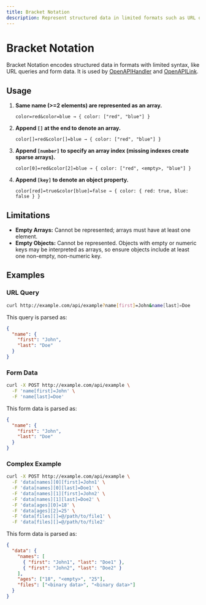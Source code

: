```yaml
---
title: Bracket Notation
description: Represent structured data in limited formats such as URL queries and form data.
---
```


# Bracket Notation

Bracket Notation encodes structured data in formats with limited syntax, like URL queries and form data. It is used by [OpenAPIHandler](/docs/openapi/openapi-handler) and [OpenAPILink](/docs/openapi/client/openapi-link).

## Usage

1. **Same name (>=2 elements) are represented as an array.**

   ```
   color=red&color=blue → { color: ["red", "blue"] }
   ```

2. **Append `[]` at the end to denote an array.**

   ```
   color[]=red&color[]=blue → { color: ["red", "blue"] }
   ```

3. **Append `[number]` to specify an array index (missing indexes create sparse arrays).**

   ```
   color[0]=red&color[2]=blue → { color: ["red", <empty>, "blue"] }
   ```

4. **Append `[key]` to denote an object property.**

   ```
   color[red]=true&color[blue]=false → { color: { red: true, blue: false } }
   ```

## Limitations

- **Empty Arrays:** Cannot be represented; arrays must have at least one element.
- **Empty Objects:** Cannot be represented. Objects with empty or numeric keys may be interpreted as arrays, so ensure objects include at least one non-empty, non-numeric key.

## Examples

### URL Query

```bash
curl http://example.com/api/example?name[first]=John&name[last]=Doe
```

This query is parsed as:

```json
{
  "name": {
    "first": "John",
    "last": "Doe"
  }
}
```

### Form Data

```bash
curl -X POST http://example.com/api/example \
  -F 'name[first]=John' \
  -F 'name[last]=Doe'
```

This form data is parsed as:

```json
{
  "name": {
    "first": "John",
    "last": "Doe"
  }
}
```

### Complex Example

```bash
curl -X POST http://example.com/api/example \
  -F 'data[names][0][first]=John1' \
  -F 'data[names][0][last]=Doe1' \
  -F 'data[names][1][first]=John2' \
  -F 'data[names][1][last]=Doe2' \
  -F 'data[ages][0]=18' \
  -F 'data[ages][2]=25' \
  -F 'data[files][]=@/path/to/file1' \
  -F 'data[files][]=@/path/to/file2'
```

This form data is parsed as:

```json
{
  "data": {
    "names": [
      { "first": "John1", "last": "Doe1" },
      { "first": "John2", "last": "Doe2" }
    ],
    "ages": ["18", "<empty>", "25"],
    "files": ["<binary data>", "<binary data>"]
  }
}
```
